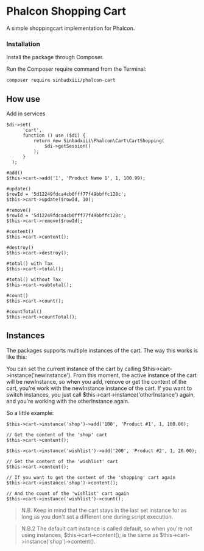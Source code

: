 # Phalcon Shopping Cart

A simple shoppingcart implementation for Phalcon.

### Installation

Install the package through Composer.

Run the Composer require command from the Terminal:

```
composer require sinbadxiii/phalcon-cart
```

## How use

Add in services

```
$di->set(
      'cart',
      function () use ($di) {
          return new Sinbadxiii\Phalcon\Cart\CartShopping(
              $di->getSession()
          );
      }
  );
```

```
#add()
$this->cart->add('1', 'Product Name 1', 1, 100.99);

#update()
$rowId = '5d12249fdca4cb0fff77f49bbffc128c';
$this->cart->update($rowId, 10);

#remove()
$rowId = '5d12249fdca4cb0fff77f49bbffc128c';
$this->cart->remove($rowId);

#content()
$this->cart->content();

#destroy()
$this->cart->destroy();

#total() with Tax
$this->cart->total();

#total() without Tax
$this->cart->subtotal();

#count()
$this->cart->count();

#countTotal()
$this->cart->countTotal();
```

## Instances

The packages supports multiple instances of the cart. The way this works is like this:

You can set the current instance of the cart by calling $this->cart->instance('newInstance'). From this moment, the active instance of the cart will be newInstance, so when you add, remove or get the content of the cart, you're work with the newInstance instance of the cart. If you want to switch instances, you just call $this->cart->instance('otherInstance') again, and you're working with the otherInstance again.

So a little example:

```
$this->cart->instance('shop')->add('100', 'Product #1', 1, 100.00);

// Get the content of the 'shop' cart
$this->cart->content();

$this->cart->instance('wishlist')->add('200', 'Product #2', 1, 20.00);

// Get the content of the 'wishlist' cart
$this->cart->content();

// If you want to get the content of the 'shopping' cart again
$this->cart->instance('shop')->content();

// And the count of the 'wishlist' cart again
$this->cart->instance('wishlist')->count();
```

> N.B. Keep in mind that the cart stays in the last set instance for as long as you don't set a different one during script execution.

> N.B.2 The default cart instance is called default, so when you're not using instances, $this->cart->content(); is the same as $this->cart->instance('shop')->content().

